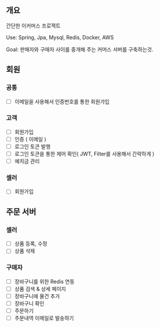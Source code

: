 ## 개요
간단한 이커머스 프로젝트

Use: Spring, Jpa, Mysql, Redis, Docker, AWS  

Goal: 판매자와 구매자 사이를 중개해 주는 커머스 서버를 구축하는것.

## 회원
### 공통
- [ ] 이메일을 사용해서 인증번호를 통한 회원가입 

### 고객
- [ ] 회원가입
- [ ] 인증 ( 이메일 )
- [ ] 로그인 토큰 발행
- [ ] 로그인 토큰을 통한 제어 확인( JWT, Filter를 사용해서 간략하게 )
- [ ] 예치금 관리

### 셀러 
- [ ] 회원가입

## 주문 서버
### 셀러
- [ ] 상품 등록, 수정
- [ ] 상품 삭제

### 구매자
- [ ] 장바구니를 위한 Redis 연동
- [ ] 상품 검색 & 상세 페이지
- [ ] 장바구니에 물건 추가
- [ ] 장바구니 확인
- [ ] 주문하기
- [ ] 주문내역 이메일로 발송하기
